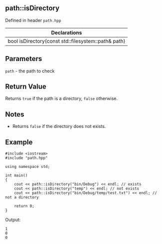 ## path::isDirectory
Defined in header `path.hpp`

| Declarations |
| --- |
| bool isDirectory(const std::filesystem::path& path) |

## Parameters
`path` - the path to check

## Return Value
Returns `true` if the path is a directory, `false` otherwise.

## Notes
- Returns `false` if the directory does not exists.

## Example
```
#include <iostream>
#include "path.hpp"

using namespace std;

int main()
{
    cout << path::isDirectory("bin/Debug") << endl; // exists
    cout << path::isDirectory("temp") << endl; // not exists
    cout << path::isDirectory("bin/Debug/temp/test.txt") << endl; // not a directory

    return 0;
}
```
Output:
```
1
0
0
```
